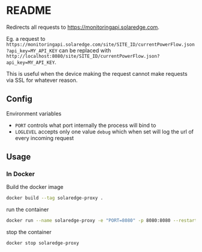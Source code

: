 # README

Redirects all requests to <https://monitoringapi.solaredge.com>.

Eg. a request to `https://monitoringapi.solaredge.com/site/SITE_ID/currentPowerFlow.json?api_key=MY_API_KEY` can be replaced with `http://localhost:8080/site/SITE_ID/currentPowerFlow.json?api_key=MY_API_KEY`.

This is useful when the device making the request cannot make requests via SSL for whatever reason.

## Config

Environment variables

-   `PORT` controls what port internally the process will bind to
-   `LOGLEVEL` accepts only one value `debug` which when set will log the url of every incoming request

## Usage

### In Docker

Build the docker image

```bash
docker build --tag solaredge-proxy .
```

run the container

```bash
docker run --name solaredge-proxy -e "PORT=8080" -p 8080:8080 --restart unless-stopped -d solaredge-proxy
```

stop the container

```bash
docker stop solaredge-proxy
```
